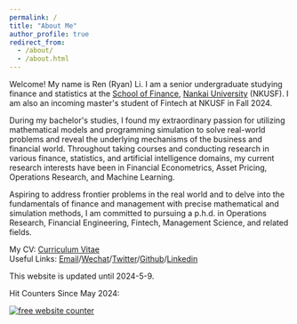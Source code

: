 ```yaml
---
permalink: /
title: "About Me"
author_profile: true
redirect_from: 
  - /about/
  - /about.html
---
```



Welcome! My name is Ren (Ryan) Li. I am a senior undergraduate studying finance and statistics at the [School of Finance](http://en.finance.nankai.edu.cn/), [Nankai University](https://en.nankai.edu.cn/) (NKUSF). I am also an incoming master's student of Fintech at NKUSF in Fall 2024.

During my bachelor's studies, I found my extraordinary passion for utilizing mathematical models and programming simulation to solve real-world problems and reveal the underlying mechanisms of the business and financial world. Throughout taking courses and conducting research in various finance, statistics, and artificial intelligence domains, my current research interests have been in Financial Econometrics, Asset Pricing, Operations Research, and Machine Learning. 

Aspiring to address frontier problems in the real world and to delve into the fundamentals of finance and management with precise mathematical and simulation methods, I am committed to pursuing a p.h.d. in Operations Research, Financial Engineering, Fintech, Management Science, and related fields. 

My CV: [Curriculum Vitae](../assets/CurriculumVitae.pdf)  
Useful Links: [Email](mailto:2013455@mail.nankai.edu.cn)/[Wechat](../images/Wechat.jpg)/[Twitter](https://twitter.com/RyanLee32714932)/[Github](https://github.com/Ren-Ryan-Li)/[Linkedin](https://www.linkedin.com/in/%E4%BB%BB-%E6%9D%8E-8692b9225/)

This website is updated until 2024-5-9.

Hit Counters Since May 2024:  
<div id="sfcy3fjh9g488wbfmlunmt7n3y8bnkgds3m"></div>
<script type="text/javascript" src="https://counter4.optistats.ovh/private/counter.js?c=y3fjh9g488wbfmlunmt7n3y8bnkgds3m&down=async" async></script>
<noscript><a href="https://www.freecounterstat.com" title="free website counter"><img src="https://counter4.optistats.ovh/private/freecounterstat.php?c=y3fjh9g488wbfmlunmt7n3y8bnkgds3m" border="0" title="free website counter" alt="free website counter"></a></noscript>
